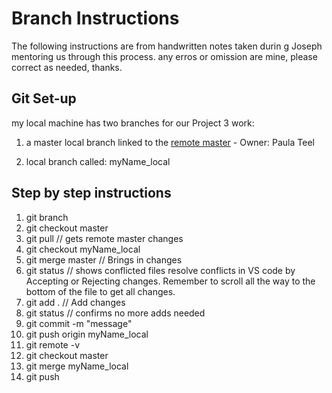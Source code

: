 # Branch Instructions
The following instructions are from handwritten notes taken durin g Joseph mentoring us through this process.  any erros or omission are mine, please correct as needed, thanks.


## Git Set-up

my local machine has two branches for our Project 3 work:
1. a master local branch linked to the [remote master](https://github.com/PJTeel/unit3-birdapp/branches) - Owner: Paula Teel

1. local branch called: myName_local

## Step by step instructions

1. git branch
1. git checkout master
1. git pull // gets remote master changes
1. git checkout myName_local
1. git merge master // Brings in changes
1. git status // shows conflicted files
resolve conflicts in VS code by Accepting or Rejecting changes.  Remember to scroll all the way to the bottom of the file to get all changes.
1. git add .  // Add changes
1. git status // confirms no more adds needed
1. git commit -m "message"
1. git push origin myName_local
1. git remote -v
1. git checkout master
1. git merge myName_local
1. git push

